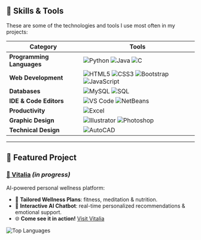 ## 🍓 Skills & Tools  

These are some of the technologies and tools I use most often in my projects:

| Category         | Tools |
|-----------------|-------|
| **Programming Languages** | ![Python](https://img.shields.io/badge/Python-48A6A7?style=for-the-badge&logo=python&logoColor=white) ![Java](https://img.shields.io/badge/Java-9ACBD0?style=for-the-badge&logo=java&logoColor=white) ![C](https://img.shields.io/badge/C-F2EFE7?style=for-the-badge&logo=c&logoColor=006A71) |
| **Web Development** | ![HTML5](https://img.shields.io/badge/HTML5-006A71?style=for-the-badge&logo=html5&logoColor=white) ![CSS3](https://img.shields.io/badge/CSS3-48A6A7?style=for-the-badge&logo=css3&logoColor=white) ![Bootstrap](https://img.shields.io/badge/Bootstrap-9ACBD0?style=for-the-badge&logo=bootstrap&logoColor=white) ![JavaScript](https://img.shields.io/badge/JavaScript-F2EFE7?style=for-the-badge&logo=javascript&logoColor=006A71) |
| **Databases** | ![MySQL](https://img.shields.io/badge/MySQL-48A6A7?style=for-the-badge&logo=mysql&logoColor=white) ![SQL](https://img.shields.io/badge/SQL-9ACBD0?style=for-the-badge&logo=postgresql&logoColor=white) |
| **IDE & Code Editors** | ![VS Code](https://img.shields.io/badge/VS%20Code-F2EFE7?style=for-the-badge&logo=visual-studio-code&logoColor=006A71) ![NetBeans](https://img.shields.io/badge/NetBeans-48A6A7?style=for-the-badge&logo=apachenetbeanside&logoColor=white) |
| **Productivity** | ![Excel](https://img.shields.io/badge/Excel-9ACBD0?style=for-the-badge&logo=microsoft-excel&logoColor=white) |
| **Graphic Design** | ![Illustrator](https://img.shields.io/badge/Illustrator-F2EFE7?style=for-the-badge&logo=adobe-illustrator&logoColor=006A71) ![Photoshop](https://img.shields.io/badge/Photoshop-48A6A7?style=for-the-badge&logo=adobe-photoshop&logoColor=white) |
| **Technical Design** | ![AutoCAD](https://img.shields.io/badge/AutoCAD-006A71?style=for-the-badge&logo=autodesk&logoColor=white) |

---

## 🌻 Featured Project  

### [🌷 Vitalia](https://github.com/gracimarch/Vitalia) *(in progress)*  
AI-powered personal wellness platform:  
- 🧘 **Tailored Wellness Plans**: fitness, meditation & nutrition.  
- 🤖 **Interactive AI Chatbot**: real-time personalized recommendations & emotional support.  
- 🌐 **Come see it in action!** [Visit Vitalia](https://vitalia-selfcare.vercel.app)  

![Top Languages](https://github-readme-stats.vercel.app/api/top-langs/?username=gracimarch&repo=Vitalia&layout=compact&theme=radical&bg_color=F2EFE7&title_color=006A71&text_color=48A6A7)
